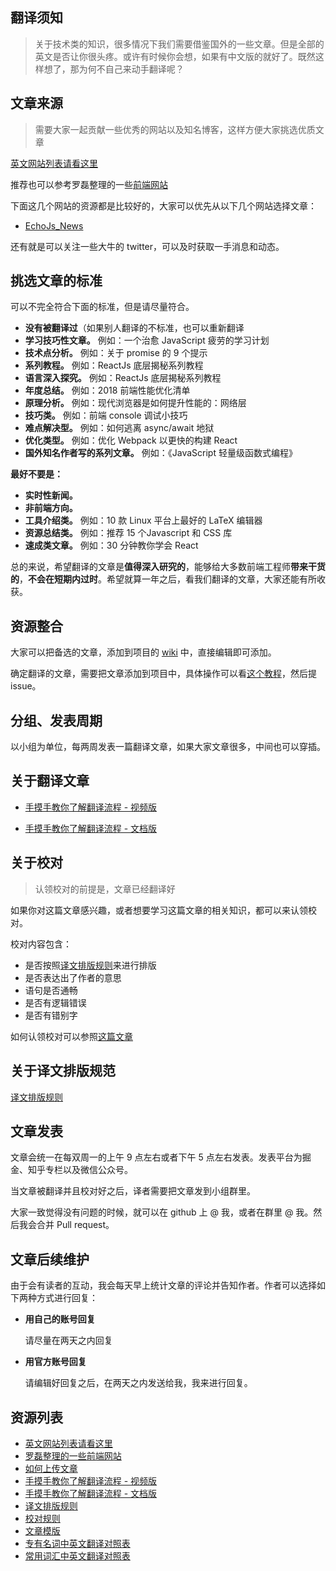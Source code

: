 ## 翻译须知

> 关于技术类的知识，很多情况下我们需要借鉴国外的一些文章。但是全部的英文是否让你很头疼。或许有时候你会想，如果有中文版的就好了。既然这样想了，那为何不自己来动手翻译呢？

## 文章来源
> 需要大家一起贡献一些优秀的网站以及知名博客，这样方便大家挑选优质文章

[英文网站列表请看这里](https://github.com/yued-fe/y-translation/blob/master/doc/websiteMap.md)

推荐也可以参考罗磊整理的一些[前端网站](https://github.com/foru17/front-end-collect)


下面这几个网站的资源都是比较好的，大家可以优先从以下几个网站选择文章：
- [EchoJs_News](http://www.echojs.com/)

还有就是可以关注一些大牛的 twitter，可以及时获取一手消息和动态。

## 挑选文章的标准

可以不完全符合下面的标准，但是请尽量符合。

- **没有被翻译过**（如果别人翻译的不标准，也可以重新翻译
- **学习技巧性文章。** 例如：一个治愈 JavaScript 疲劳的学习计划
- **技术点分析。** 例如：关于 promise 的 9 个提示
- **系列教程。** 例如：ReactJs 底层揭秘系列教程
- **语言深入探究。** 例如：ReactJs 底层揭秘系列教程
- **年度总结。** 例如：2018 前端性能优化清单
- **原理分析。** 例如：现代浏览器是如何提升性能的：网络层
- **技巧类。** 例如：前端 console 调试小技巧
- **难点解决型。** 例如：如何逃离 async/await 地狱
- **优化类型。** 例如：优化 Webpack 以更快的构建 React
- **国外知名作者写的系列文章。** 例如：《JavaScript 轻量级函数式编程》

**最好不要是：**
- **实时性新闻。**
- **非前端方向。**
- **工具介绍类。** 例如：10 款 Linux 平台上最好的 LaTeX 编辑器
- **资源总结类。** 例如：推荐 15 个Javascript 和  CSS 库
- **速成类文章。** 例如：30 分钟教你学会 React

总的来说，希望翻译的文章是**值得深入研究的**，能够给大多数前端工程师**带来干货的**，**不会在短期内过时**。希望就算一年之后，看我们翻译的文章，大家还能有所收获。

## 资源整合

大家可以把备选的文章，添加到项目的 [wiki](https://github.com/yued-fe/y-translation/wiki/资源池) 中，直接编辑即可添加。

确定翻译的文章，需要把文章添加到项目中，具体操作可以看[这个教程](https://github.com/yued-fe/y-translation/blob/master/doc/如何上传文章.md)，然后提 issue。

## 分组、发表周期

以小组为单位，每两周发表一篇翻译文章，如果大家文章很多，中间也可以穿插。

## 关于翻译文章
- [手摸手教你了解翻译流程 - 视频版](http://v.youku.com/v_show/id_XMzU1MDcxMTc4NA==.html?spm=a2h3j.8428770.3416059.1)

- [手摸手教你了解翻译流程  - 文档版](https://github.com/yued-fe/y-translation/blob/master/doc/翻译流程.md)

## 关于校对
> 认领校对的前提是，文章已经翻译好

如果你对这篇文章感兴趣，或者想要学习这篇文章的相关知识，都可以来认领校对。

校对内容包含：
- 是否按照[译文排版规则](https://github.com/xitu/gold-miner/wiki/译文排版规则指北)来进行排版
- 是否表达出了作者的意思
- 语句是否通畅
- 是否有逻辑错误
- 是否有错别字

如何认领校对可以参照[这篇文章](https://github.com/yued-fe/y-translation/blob/master/doc/翻译流程.md)

## 关于译文排版规范

[译文排版规则](https://github.com/xitu/gold-miner/wiki/译文排版规则指北)

## 文章发表

文章会统一在每双周一的上午 9 点左右或者下午 5 点左右发表。发表平台为掘金、知乎专栏以及微信公众号。

当文章被翻译并且校对好之后，译者需要把文章发到小组群里。

大家一致觉得没有问题的时候，就可以在 github 上 @ 我，或者在群里 @ 我。然后我会合并 Pull request。

## 文章后续维护
由于会有读者的互动，我会每天早上统计文章的评论并告知作者。作者可以选择如下两种方式进行回复：

- **用自己的账号回复**

  请尽量在两天之内回复

- **用官方账号回复**

  请编辑好回复之后，在两天之内发送给我，我来进行回复。

## 资源列表
- [英文网站列表请看这里](https://github.com/yued-fe/y-translation/blob/master/doc/websiteMap.md)
- [罗磊整理的一些前端网站](https://github.com/foru17/front-end-collect)
- [如何上传文章](https://github.com/yued-fe/y-translation/blob/master/doc/如何上传文章.md)
- [手摸手教你了解翻译流程 - 视频版](http://v.youku.com/v_show/id_XMzU1MDcxMTc4NA==.html?spm=a2h3j.8428770.3416059.1)
- [手摸手教你了解翻译流程  - 文档版](https://github.com/yued-fe/y-translation/blob/master/doc/翻译流程.md)
- [译文排版规则](https://github.com/xitu/gold-miner/wiki/译文排版规则指北)
- [校对规则](https://github.com/yued-fe/y-translation/blob/master/doc/校对规则.md)
- [文章模版](https://github.com/yued-fe/y-translation/blob/master/doc/文章模版.md)
- [专有名词中英文翻译对照表](https://github.com/yued-fe/y-translation/blob/master/doc/ETC.md)
- [常用词汇中英文翻译对照表](https://github.com/yued-fe/y-translation/blob/master/doc/commonWords.md)
